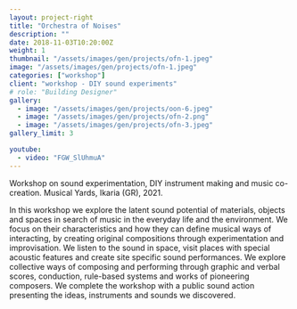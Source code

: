 ```yaml
---
layout: project-right
title: "Orchestra of Noises"
description: ""
date: 2018-11-03T10:20:00Z
weight: 1
thumbnail: "/assets/images/gen/projects/ofn-1.jpeg"
image: "/assets/images/gen/projects/ofn-1.jpeg"
categories: ["workshop"]
client: "workshop - DIY sound experiments"
# role: "Building Designer"
gallery:
  - image: "/assets/images/gen/projects/oon-6.jpeg"
  - image: "/assets/images/gen/projects/ofn-2.png"
  - image: "/assets/images/gen/projects/ofn-3.jpeg"
gallery_limit: 3

youtube:
  - video: "FGW_SlUhmuA"
---
```


Workshop on sound experimentation, DIY instrument making and music co-creation.
Musical Yards, Ikaria (GR), 2021.

In this workshop we explore the latent sound potential of materials, objects and spaces in search of music in the everyday life and the environment.
We focus on their characteristics and how they can define musical ways of interacting, by creating original compositions through experimentation and improvisation.
We listen to the sound in space, visit places with special acoustic features and create site specific sound performances. We explore collective ways of composing and performing through graphic and verbal scores, conduction, rule-based systems and works of pioneering composers.
We complete the workshop with a public sound action presenting the ideas, instruments and sounds we discovered.

<!-- {% include framework/shortcodes/youtube.html id='FGW_SlUhmuA' %} -->
